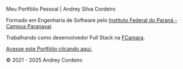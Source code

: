 Meu Portfólio Pessoal | Andrey Silva Cordeiro

Formado em Engenharia de Software
pelo [Instituto Federal do Paraná - Campus Paranavaí](https://paranavai.ifpr.edu.br/).

Trabalhando como desenvolvedor Full Stack na [FCamara](https://fcamara.com).

<a href="https://andreycordeiro.github.io/MeuPortfolio/" target="_blank">Acesse este Portfólio clicando aqui.</a>

© 2021 - 2025 Andrey Cordeiro